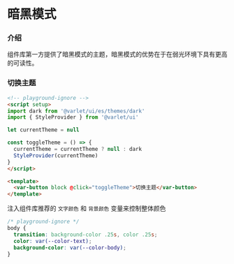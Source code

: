 # 暗黑模式

### 介绍

组件库第一方提供了暗黑模式的主题，暗黑模式的优势在于在弱光环境下具有更高的可读性。

### 切换主题

```html
<!-- playground-ignore -->
<script setup>
import dark from '@varlet/ui/es/themes/dark'
import { StyleProvider } from '@varlet/ui'

let currentTheme = null

const toggleTheme = () => {
  currentTheme = currentTheme ? null : dark
  StyleProvider(currentTheme)
}
</script>

<template>
  <var-button block @click="toggleTheme">切换主题</var-button>
</template>
```

注入组件库推荐的 `文字颜色` 和 `背景颜色` 变量来控制整体颜色

```css
/* playground-ignore */
body {
  transition: background-color .25s, color .25s;
  color: var(--color-text);
  background-color: var(--color-body);
}
```

